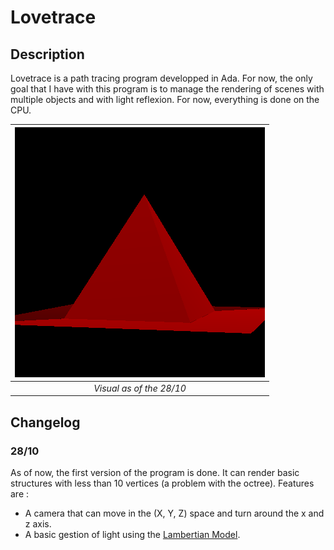 # Lovetrace

## Description

Lovetrace is a path tracing program developped in Ada.
For now, the only goal that I have with this program is to manage the rendering
of scenes with multiple objects and with light reflexion. For now, everything
is done on the CPU.

| ![Visual](./doc/visual_1.png)  |
| :----------------------------: |
| _Visual as of the 28/10_       |

## Changelog

### 28/10

As of now, the first version of the program is done. It can render basic
structures with less than 10 vertices (a problem with the octree).
Features are :
- A camera that can move in the (X, Y, Z) space and turn around the x and z axis.
- A basic gestion of light using the [Lambertian Model](https://en.wikipedia.org/wiki/Lambertian_reflectance).

